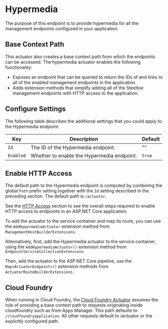 # Hypermedia

The purpose of this endpoint is to provide hypermedia for all the management endpoints configured in your application.

## Base Context Path

This actuator also creates a base context path from which the endpoints can be accessed. The hypermedia actuator enables the following functionality:

* Exposes an endpoint that can be queried to return the IDs of and links to all of the enabled management endpoints in the application.
* Adds extension methods that simplify adding all of the Steeltoe management endpoints with HTTP access to the application.

## Configure Settings

The following table describes the additional settings that you could apply to the Hypermedia endpoint:

| Key | Description | Default |
| --- | --- | --- |
| `Id` | The ID of the Hypermedia endpoint. | "" |
| `Enabled` | Whether to enable the Hypermedia endpoint. | `true` |

## Enable HTTP Access

The default path to the Hypermedia endpoint is computed by combining the global `Path` prefix setting together with the `Id` setting described in the preceding section. The default path is `/actuator`.

See the [HTTP Access](/docs/3/management/using-endpoints#http-access) section to see the overall steps required to enable HTTP access to endpoints in an ASP.NET Core application.

To add the actuator to the service container and map its route, you can use the `AddHypermediaActuator` extension method from `ManagementHostBuilderExtensions`.

Alternatively, first, add the Hypermedia actuator to the service container, using the `AddHypermediaActuator()` extension method from `EndpointServiceCollectionExtensions`

Then, add the actuator to the ASP.NET Core pipeline, use the `Map<ActuatorEndpoint>()`  extension methods from `ActuatorRouteBuilderExtensions`.

## Cloud Foundry

When running in Cloud Foundry, the [Cloud Foundry Actuator](/docs/3/management/cloud-foundry) assumes the role of providing a base context path to requests originating inside cloudfoundry such as from Apps Manager. This path defaults to `/cloudfoundryapplication`. All other requests default to /actuator or the explicitly configured path.
